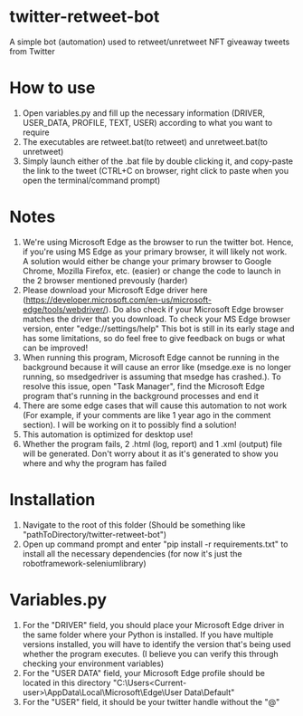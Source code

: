 # twitter-retweet-bot
 A simple bot (automation) used to retweet/unretweet NFT giveaway tweets from Twitter

# How to use 
 1. Open variables.py and fill up the necessary information (DRIVER, USER_DATA, PROFILE, TEXT, USER) according to what you want to require
 2. The executables are retweet.bat(to retweet) and unretweet.bat(to unretweet)
 3. Simply launch either of the .bat file by double clicking it, and copy-paste the link to the tweet (CTRL+C on browser, right click to paste when you open the terminal/command prompt) 


# Notes
 1. We're using Microsoft Edge as the browser to run the twitter bot. Hence, if you're using MS Edge as your primary browser, it will likely not work. A solution would either be change your primary browser to Google Chrome, Mozilla Firefox, etc. (easier) or change the code to launch in the 2 browser mentioned prevously (harder)
 2. Please download your Microsoft Edge driver here (https://developer.microsoft.com/en-us/microsoft-edge/tools/webdriver/). Do also check if your Microsoft Edge browser matches the driver that you download. To check your MS Edge browser version, enter "edge://settings/help"
 This bot is still in its early stage and has some limitations, so do feel free to give feedback on bugs or what can be improved!
 3. When running this program, Microsoft Edge cannot be running in the background because it will cause an error like (msedge.exe is no longer running, so msedgedriver is assuming that msedge has crashed.). To resolve this issue, open "Task Manager", find the Microsoft Edge program that's running in the background processes and end it
 4. There are some edge cases that will cause this automation to not work (For example, if your comments are like 1 year ago in the comment section). I will be working on it to possibly find a solution!
 5. This automation is optimized for desktop use!
 6. Whether the program fails, 2 .html (log, report) and 1 .xml (output) file will be generated. Don't worry about it as it's generated to show you where and why the program has failed

# Installation
1. Navigate to the root of this folder (Should be something like "pathToDirectory/twitter-retweet-bot")
2. Open up command prompt and enter "pip install -r requirements.txt" to install all the necessary dependencies (for now it's just the robotframework-seleniumlibrary)

# Variables.py
1. For the "DRIVER" field, you should place your Microsoft Edge driver in the same folder where your Python is installed. If you have multiple versions installed, you will have to identify the version that's being used whether the program executes. (I believe you can verify this through checking your environment variables)
2. For the "USER DATA" field, your Microsoft Edge profile should be located in this directory "C:\Users\<Current-user>\AppData\Local\Microsoft\Edge\User Data\Default"
3. For the "USER" field, it should be your twitter handle without the "@"
